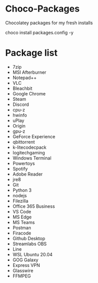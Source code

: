 # Choco-Packages
Chocolatey packages for my fresh installs

choco install packages.config -y

# Package list
* 7zip
* MSI Afterburner
* Notepad++
* VLC
* Bleachbit
* Google Chrome
* Steam
* Discord
* cpu-z
* hwinfo
* uPlay
* Origin
* gpu-z
* GeForce Experience
* qbittorrent
* k-litecodecpack
* logitechgaming
* Windows Terminal
* Powertoys
* Spotify
* Adobe Reader
* jre8
* Git
* Python 3
* nodejs
* Filezilla
* Office 365 Business
* VS Code
* MS Edge
* MS Teams 
* Postman
* Firacode
* Github Desktop
* Streamlabs OBS
* Line
* WSL Ubuntu 20.04
* GOG Galaxy
* Express VPN
* Glasswire
* FFMPEG